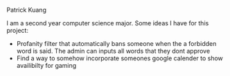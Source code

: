 Patrick Kuang

I am a second year computer science major. Some ideas I have for this project:
* Profanity filter that automatically bans someone when the a forbidden word is said. 
  The admin can inputs all words that they dont approve
* Find a way to somehow incorporate someones google calender to show availibilty for gaming

